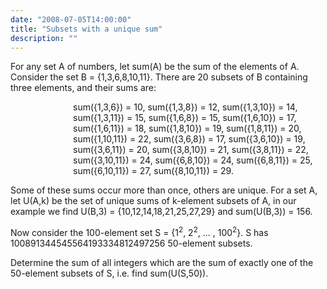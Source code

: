 ```yaml
---
date: "2008-07-05T14:00:00"
title: "Subsets with a unique sum"
description: ""
---
```


<p>For any set A of numbers, let sum(A) be the sum of the elements of A.
Consider the set B = {1,3,6,8,10,11}. There are 20 subsets of B containing three elements, and their sums are:</p>
<p style="margin-left:100px;">
sum({1,3,6}) = 10,
sum({1,3,8}) = 12,
sum({1,3,10}) = 14,
sum({1,3,11}) = 15,
sum({1,6,8}) = 15,
sum({1,6,10}) = 17,
sum({1,6,11}) = 18,
sum({1,8,10}) = 19,
sum({1,8,11}) = 20,
sum({1,10,11}) = 22,
sum({3,6,8}) = 17,
sum({3,6,10}) = 19,
sum({3,6,11}) = 20,
sum({3,8,10}) = 21,
sum({3,8,11}) = 22,
sum({3,10,11}) = 24,
sum({6,8,10}) = 24,
sum({6,8,11}) = 25,
sum({6,10,11}) = 27,
sum({8,10,11}) = 29.</p>
<p>Some of these sums occur more than once, others are unique.
For a set A, let U(A,k) be the set of unique sums of k-element subsets of A, in our example we find U(B,3) = {10,12,14,18,21,25,27,29} and sum(U(B,3)) = 156.</p>
<p>Now consider the 100-element set S = {1<sup>2</sup>, 2<sup>2</sup>, ... , 100<sup>2</sup>}.
S has 100891344545564193334812497256 50-element subsets.</p>
<p>Determine the sum of all integers which are the sum of exactly one of the 50-element subsets of S, i.e. find sum(U(S,50)).</p>

